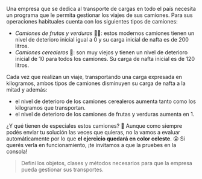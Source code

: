 Una empresa que se dedica al transporte de cargas en todo el país necesita un programa que le permita gestionar los viajes de sus camiones. Para sus operaciones habituales cuenta con los siguientes tipos de camiones:

* _Camiones de frutas y verduras_ :articulated_lorry::apple:: estos modernos camiones tienen un nivel de deterioro inicial igual a 0 y su carga inicial de nafta es de 200 litros. 
* _Camiones cerealeros_ :truck:: son muy viejos y tienen un nivel de deterioro inicial de 10 para todos los camiones. Su carga de nafta inicial es de 120 litros.

Cada vez que realizan un viaje, transportando una carga expresada en kilogramos, ambos tipos de camiones disminuyen su carga de nafta a la mitad y además:

* el nivel de deterioro de los camiones cerealeros aumenta tanto como los kilogramos que transportan.
* el nivel de deterioro de los camiones de frutas y verduras aumenta en 1.

¿Y qué tienen de especiales estos camiones? :thinking: Aunque como siempre podés enviar tu solución las veces que quieras, no la vamos a evaluar automáticamente por lo que **el ejercicio quedará en color celeste**. :open_mouth: Si querés verla en funcionamiento, ¡te invitamos a que la pruebes en la consola!

> Definí los objetos, clases y métodos necesarios para que la empresa pueda gestionar sus transportes.

<style>
  .notify-problem-box {
    display: none;
  }
  .submission-results h4::after {
    content: "¡Gracias por enviar tu solución!";
    font-weight: bold;
  }
  .submission-results h4 strong { 
    display: none;
  }
</style>
